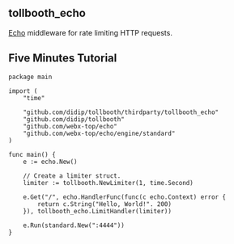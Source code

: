## tollbooth_echo

[Echo](https://github.com/webx-top/echo) middleware for rate limiting HTTP requests.


## Five Minutes Tutorial

```
package main

import (
	"time"

	"github.com/didip/tollbooth/thirdparty/tollbooth_echo"
	"github.com/didip/tollbooth"
	"github.com/webx-top/echo"
	"github.com/webx-top/echo/engine/standard"
)

func main() {
	e := echo.New()

	// Create a limiter struct.
	limiter := tollbooth.NewLimiter(1, time.Second)

	e.Get("/", echo.HandlerFunc(func(c echo.Context) error {
		return c.String("Hello, World!". 200)
	}), tollbooth_echo.LimitHandler(limiter))

	e.Run(standard.New(":4444"))
}

```